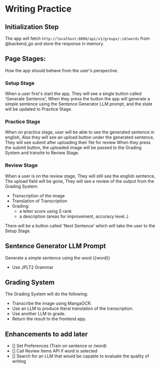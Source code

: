 # Writing Practice

## Initialization Step

The app will fetch ``http://localhost:8080/api/v1/groups/:id/words`` from @backend_go and store the response in memory.

## Page Stages:

How the app should behave from the user's perspective.

### Setup Stage

When a user first's start the app,
They will see a single button called 'Generate Sentence',
When they press the button the app will generate a simple sentence using the Sentence Generator LLM prompt, and the state will be updated to Practice Stage.

### Practice Stage

When on practice stage,
user will be able to see the generated sentence in english,
Also they will see an upload button under the generated sentence,
They will see submit after uploading their file for review
When they press the submit button, the uploaded image will be passed to the Grading System and transite to Review Stage.

### Review Stage

When a user is on the review stage,
They will still see the english sentence,
The upload field will be gone,
They will see a review of the output from the Grading System:

- Transcription of the image
- Translation of Transcription
- Grading:
  - a letter score using S rank
  - a description (areas for improvement, accuracy level..)

There will be a button called 'Next Sentence' which will take the user to the Setup Stage.

## Sentence Generator LLM Prompt

Generate a simple sentence using the word {{word}}

- Use JPLT2 Grammar

## Grading System

The Grading System will do the following:

- Transcribe the image using MangaOCR.
- Use an LLM to produce literal translation of the transcription.
- Use another LLM to grade.
- Return the result to the frontend app.

## Enhancements to add later

- [] Set Preferences (Train on sentence or /word)
- [] Call Review Items API if word is selected
- [] Search for an LLM that would be capable to evaluate the quality of writing
